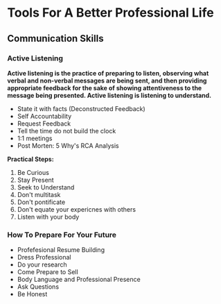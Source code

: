 # Tools For A Better Professional Life

## Communication Skills

### Active Listening

**Active listening is the practice of preparing to listen, observing what verbal and non-verbal messages are being sent, and then providing appropriate feedback for the sake of showing attentiveness to the message being presented. Active listening is listening to understand.**

- State it with facts (Deconstructed Feedback)
- Self Accountability
- Request Feedback
- Tell the time do not build the clock
- 1:1 meetings
- Post Morten: 5 Why's RCA Analysis

**Practical Steps:**

1) Be Curious
2) Stay Present
3) Seek to Understand
4) Don't multitask
5) Don't pontificate
6) Don't equate your expericnes with others
7) Listen with your body

### How To Prepare For Your Future

- Profefesional Resume Building
- Dress Professional
- Do your research
- Come Prepare to Sell
- Body Language and Professional Presence
- Ask Questions
- Be Honest
